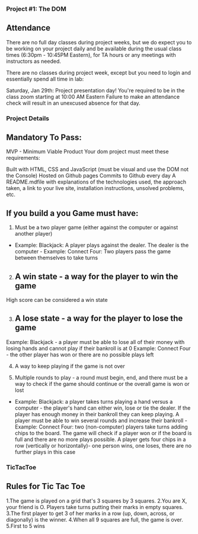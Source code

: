 ### Project #1: The DOM

## Attendance
There are no full day classes during project weeks, but we do expect you to be working on your project daily and be available during the usual class times (6:30pm - 10:45PM Eastern), for TA hours or any meetings with instructors as needed.

There are no classes during project week, except but you need to login and essentially spend all time in lab:

Saturday, Jan 29th: Project presentation day! You're required to be in the class zoom starting at 10:00 AM Eastern
Failure to make an attendance check will result in an unexcused absence for that day.

### Project Details
## Mandatory To Pass:
MVP - Minimum Viable Product
Your dom project must meet these requirements:

Built with HTML, CSS and JavaScript (must be visual and use the DOM not the Console)
Hosted on Github pages
Commits to Github every day
A README.mdfile with explanations of the technologies used, the approach taken, a link to your live site, installation instructions, unsolved problems, etc. 

 ## If you build a you Game must have:
1. Must be a two player game (either against the computer or against another player)
- Example: Blackjack: A player plays against the dealer. The dealer is the computer - Example: Connect Four: Two players pass the game between themselves to take turns

2. ## A win state - a way for the player to win the game

High score can be considered a win state

3. ## A lose state - a way for the player to lose the game

Example: Blackjack - a player must be able to lose all of their money with losing hands and cannot play if their bankroll is at 0
Example: Connect Four - the other player has won or there are no possible plays left

4. A way to keep playing if the game is not over

5. Multiple rounds to play - a round must begin, end, and there must be a way to check if the game should continue or the overall game is won or lost
- Example: Blackjack: a player takes turns playing a hand versus a computer - the player's hand can either win, lose or tie the dealer. If the player has enough money in their bankroll they can keep playing. A player must be able to win several rounds and increase their bankroll - Example: Connect Four: two (non-computer) players take turns adding chips to the board. The game will check if a player won or if the board is full and there are no more plays possible. A player gets four chips in a row (vertically or horizontally)- one person wins, one loses, there are no further plays in this case

### TicTacToe

## Rules for Tic Tac Toe 

1.The game is played on a grid that's 3 squares by 3 squares.
2.You are X, your friend is O. Players take turns putting their marks in empty squares.
3.The first player to get 3 of her marks in a row (up, down, across, or diagonally) is the winner.
4.When all 9 squares are full, the game is over.
5.First to 5 wins 
